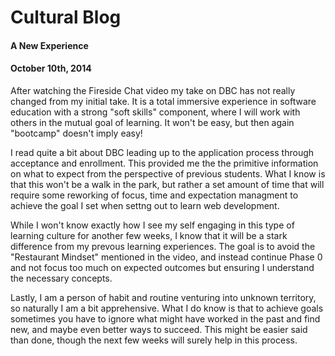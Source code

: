 # Cultural Blog
#### A New Experience
#### October 10th, 2014

After watching the Fireside Chat video my take on DBC has not really changed from my initial take. It is a total immersive experience in software education with a strong "soft skills" component, where I will work with others in the mutual goal of learning. It won't be easy, but then again "bootcamp" doesn't imply easy!

I read quite a bit about DBC leading up to the application process through acceptance and enrollment. This provided me the the primitive information on what to expect from the perspective of previous students. What I know is that this won't be a walk in the park, but rather a set amount of time that will require some reworking of focus, time and expectation managment to achieve the goal I set when settng out to learn web development.

While I won't know exactly how I see my self engaging in this type of learning culture for another few weeks, I know that it will be a stark difference from my prevous learning experiences. The goal is to avoid the "Restaurant Mindset" mentioned in the video, and instead continue Phase 0 and not focus too much on expected outcomes but ensuring I understand the necessary concepts.

Lastly, I am a person of habit and routine venturing into unknown territory, so naturally I am a bit apprehensive. What I do know is that to achieve goals sometimes you have to ignore what might have worked in the past and find new, and maybe even better ways to succeed. This might be easier said than done, though the next few weeks will surely help in this process.




